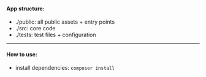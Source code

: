 #### App structure:

- ./public: all public assets + entry points
- ./src: core code
- ./tests: test files + configuration

----

#### How to use:

- install dependencies: `composer install`
